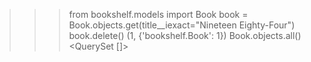 >>> from bookshelf.models import Book
>>> book = Book.objects.get(title__iexact="Nineteen Eighty-Four")
>>> book.delete()
(1, {'bookshelf.Book': 1})
>>> Book.objects.all()
<QuerySet []>